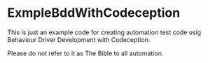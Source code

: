 # ExmpleBddWithCodeception

This is just an example code for creating automation test code usig Behaviour Driver Development with Codeception. 

Please do not refer to it as The Bible to all automation.
